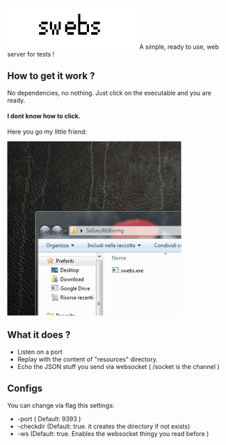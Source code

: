 ![GitHub Logo](/media/logo.png)
A simple, ready to use, web server for tests ! 


## How to get it work ?

No dependencies, no nothing. Just click on the executable and you are ready.

#### I dont know how to click.

Here you go my little friend:

![How to Click](/media/swebs.gif)

## What it does ?

* Listen on a port
* Replay with the content of "resources" directory.
* Echo the JSON stuff you send via websocket ( /socket is the channel ) 

## Configs

You can change via flag this settings:

* -port ( Default: 9393 )
* -checkdir (Default: true. it creates the directory if not exists)
* -ws (Default: true. Enables the websocket thingy you read before )